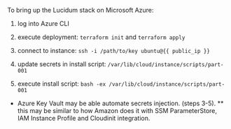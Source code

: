 To bring up the Lucidum stack on Microsoft Azure:

  1. log into Azure CLI

  2. execute deployment: `terraform init` and `terraform apply`

  3. connect to instance: `ssh -i /path/to/key ubuntu@{{ public_ip }}`

  4. update secrets in install script: `/var/lib/cloud/instance/scripts/part-001`

  5. execute install script: `bash -ex /var/lib/cloud/instance/scripts/part-001`

  * Azure Key Vault may be able automate secrets injection. (steps 3-5).
  ** this may be similar to how Amazon does it with SSM ParameterStore,
     IAM Instance Profile and Cloudinit integration.
